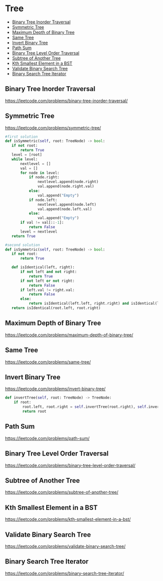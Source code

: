 # Tree

+ [Binary Tree Inorder Traversal](#binary-tree-inorder-traversal)
+ [Symmetric Tree](#symmetric-tree)
+ [Maximum Depth of Binary Tree](#maximum-depth-of-binary-tree)
+ [Same Tree](#same-tree)
+ [Invert Binary Tree](#invert-binary-tree)
+ [Path Sum](#path-sum)
+ [Binary Tree Level Order Traversal](#binary-tree-level-order-traversal)
+ [Subtree of Another Tree](#subtree-of-another-tree)
+ [Kth Smallest Element in a BST](#kth-smallest-element-in-a-bst)
+ [Validate Binary Search Tree](#validate-binary-search-tree)
+ [Binary Search Tree Iterator](#binary-search-tree-iterator)

## Binary Tree Inorder Traversal

https://leetcode.com/problems/binary-tree-inorder-traversal/



## Symmetric Tree

https://leetcode.com/problems/symmetric-tree/
 
 ```python
 #first solution
 def isSymmetric(self, root: TreeNode) -> bool:
    if not root:
        return True
    level = [root]
    while level:
        nextlevel = []
        val = []
        for node in level:
            if node.right:
                nextlevel.append(node.right)
                val.append(node.right.val)
            else:
                val.append("Empty")
            if node.left:
                nextlevel.append(node.left)
                val.append(node.left.val)
            else:
                val.append("Empty")
        if val != val[::-1]:
            return False
        level = nextlevel
    return True

#second solution
def isSymmetric(self, root: TreeNode) -> bool:
    if not root:
        return True

    def isIdentical(left, right):
        if not left and not right:
            return True
        if not left or not right:
            return False
        if left.val != right.val:
            return False
        else:
            return isIdentical(left.left, right.right) and isIdentical(left.right, right.left)
    return isIdentical(root.left, root.right)


```

## Maximum Depth of Binary Tree
https://leetcode.com/problems/maximum-depth-of-binary-tree/




## Same Tree

https://leetcode.com/problems/same-tree/



## Invert Binary Tree
https://leetcode.com/problems/invert-binary-tree/

```python
def invertTree(self, root: TreeNode) -> TreeNode:
    if root:
        root.left, root.right = self.invertTree(root.right), self.invertTree(root.left)
        return root
```

## Path Sum

https://leetcode.com/problems/path-sum/



## Binary Tree Level Order Traversal

https://leetcode.com/problems/binary-tree-level-order-traversal/



## Subtree of Another Tree

https://leetcode.com/problems/subtree-of-another-tree/



## Kth Smallest Element in a BST

https://leetcode.com/problems/kth-smallest-element-in-a-bst/



## Validate Binary Search Tree

https://leetcode.com/problems/validate-binary-search-tree/


## Binary Search Tree Iterator

https://leetcode.com/problems/binary-search-tree-iterator/

